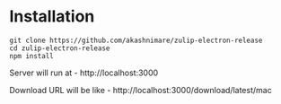 # Installation 
```shell
git clone https://github.com/akashnimare/zulip-electron-release
cd zulip-electron-release
npm install
```

Server will run at - http://localhost:3000

Download URL will be like - http://localhost:3000/download/latest/mac

